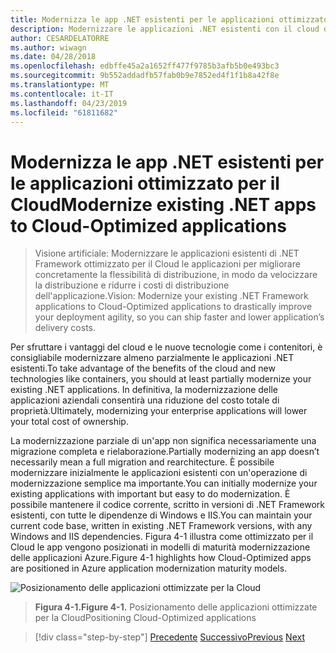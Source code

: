 ```yaml
---
title: Modernizza le app .NET esistenti per le applicazioni ottimizzato per il Cloud
description: Modernizzare le applicazioni .NET esistenti con il cloud di Azure e i contenitori di Windows.
author: CESARDELATORRE
ms.author: wiwagn
ms.date: 04/28/2018
ms.openlocfilehash: edbffe45a2a1652ff477f9785b3afb5b0e493bc3
ms.sourcegitcommit: 9b552addadfb57fab0b9e7852ed4f1f1b8a42f8e
ms.translationtype: MT
ms.contentlocale: it-IT
ms.lasthandoff: 04/23/2019
ms.locfileid: "61811682"
---
```

# <a name="modernize-existing-net-apps-to-cloud-optimized-applications"></a><span data-ttu-id="fffd1-103">Modernizza le app .NET esistenti per le applicazioni ottimizzato per il Cloud</span><span class="sxs-lookup"><span data-stu-id="fffd1-103">Modernize existing .NET apps to Cloud-Optimized applications</span></span>

> <span data-ttu-id="fffd1-104">Visione artificiale: Modernizzare le applicazioni esistenti di .NET Framework ottimizzato per il Cloud le applicazioni per migliorare concretamente la flessibilità di distribuzione, in modo da velocizzare la distribuzione e ridurre i costi di distribuzione dell'applicazione.</span><span class="sxs-lookup"><span data-stu-id="fffd1-104">Vision: Modernize your existing .NET Framework applications to Cloud-Optimized applications to drastically improve your deployment agility, so you can ship faster and lower application’s delivery costs.</span></span>

<span data-ttu-id="fffd1-105">Per sfruttare i vantaggi del cloud e le nuove tecnologie come i contenitori, è consigliabile modernizzare almeno parzialmente le applicazioni .NET esistenti.</span><span class="sxs-lookup"><span data-stu-id="fffd1-105">To take advantage of the benefits of the cloud and new technologies like containers, you should at least partially modernize your existing .NET applications.</span></span> <span data-ttu-id="fffd1-106">In definitiva, la modernizzazione delle applicazioni aziendali consentirà una riduzione del costo totale di proprietà.</span><span class="sxs-lookup"><span data-stu-id="fffd1-106">Ultimately, modernizing your enterprise applications will lower your total cost of ownership.</span></span>

<span data-ttu-id="fffd1-107">La modernizzazione parziale di un'app non significa necessariamente una migrazione completa e rielaborazione.</span><span class="sxs-lookup"><span data-stu-id="fffd1-107">Partially modernizing an app doesn’t necessarily mean a full migration and rearchitecture.</span></span> <span data-ttu-id="fffd1-108">È possibile modernizzare inizialmente le applicazioni esistenti con un'operazione di modernizzazione semplice ma importante.</span><span class="sxs-lookup"><span data-stu-id="fffd1-108">You can initially modernize your existing applications with important but easy to do modernization.</span></span> <span data-ttu-id="fffd1-109">È possibile mantenere il codice corrente, scritto in versioni di .NET Framework esistenti, con tutte le dipendenze di Windows e IIS.</span><span class="sxs-lookup"><span data-stu-id="fffd1-109">You can maintain your current code base, written in existing .NET Framework versions, with any Windows and IIS dependencies.</span></span> <span data-ttu-id="fffd1-110">Figura 4-1 illustra come ottimizzato per il Cloud le app vengono posizionati in modelli di maturità modernizzazione delle applicazioni Azure.</span><span class="sxs-lookup"><span data-stu-id="fffd1-110">Figure 4-1 highlights how Cloud-Optimized apps are positioned in Azure application modernization maturity models.</span></span>

![Posizionamento delle applicazioni ottimizzate per la Cloud](./media/image1.png)

> <span data-ttu-id="fffd1-112">**Figura 4-1.**</span><span class="sxs-lookup"><span data-stu-id="fffd1-112">**Figure 4-1.**</span></span> <span data-ttu-id="fffd1-113">Posizionamento delle applicazioni ottimizzate per la Cloud</span><span class="sxs-lookup"><span data-stu-id="fffd1-113">Positioning Cloud-Optimized applications</span></span>

>[!div class="step-by-step"]
><span data-ttu-id="fffd1-114">[Precedente](../migrate-your-relational-databases-to-azure.md)
>[Successivo](reasons-to-modernize-existing-net-apps-to-cloud-optimized-applications.md)</span><span class="sxs-lookup"><span data-stu-id="fffd1-114">[Previous](../migrate-your-relational-databases-to-azure.md)
[Next](reasons-to-modernize-existing-net-apps-to-cloud-optimized-applications.md)</span></span>